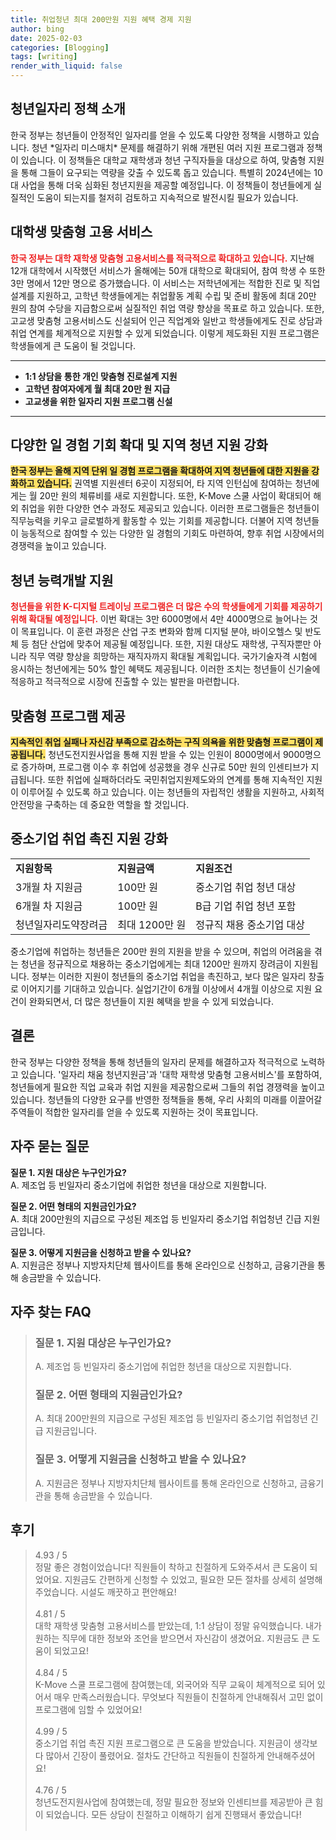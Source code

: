 ```yaml
---
title: 취업청년 최대 200만원 지원 혜택 경제 지원
author: bing
date: 2025-02-03
categories: [Blogging]
tags: [writing]
render_with_liquid: false
---
```



<h2 id='청년일자리정책소개'>청년일자리 정책 소개</h2>

<p>한국 정부는 청년들이 안정적인 일자리를 얻을 수 있도록 다양한 정책을 시행하고 있습니다. 청년 *일자리 미스매치* 문제를 해결하기 위해 개편된 여러 지원 프로그램과 정책이 있습니다. 이 정책들은 대학교 재학생과 청년 구직자들을 대상으로 하여, 맞춤형 지원을 통해 그들이 요구되는 역량을 갖출 수 있도록 돕고 있습니다. 특별히 2024년에는 10대 사업을 통해 더욱 심화된 청년지원을 제공할 예정입니다. 이 정책들이 청년들에게 실질적인 도움이 되는지를 철저히 검토하고 지속적으로 발전시킬 필요가 있습니다.</p>

<h2 id='대학생맞춤형고용서비스'>대학생 맞춤형 고용 서비스</h2>

<p><b><span style="color: #ee2323;">한국 정부는 대학 재학생 맞춤형 고용서비스를 적극적으로 확대하고 있습니다.</span></b> 지난해 12개 대학에서 시작했던 서비스가 올해에는 50개 대학으로 확대되어, 참여 학생 수 또한 3만 명에서 12만 명으로 증가했습니다. 이 서비스는 저학년에게는 적합한 진로 및 직업 설계를 지원하고, 고학년 학생들에게는 취업활동 계획 수립 및 준비 활동에 최대 20만 원의 참여 수당을 지급함으로써 실질적인 취업 역량 향상을 목표로 하고 있습니다. 또한, 고교생 맞춤형 고용서비스도 신설되어 인근 직업계와 일반고 학생들에게도 진로 상담과 취업 연계를 체계적으로 지원할 수 있게 되었습니다. 이렇게 제도화된 지원 프로그램은 학생들에게 큰 도움이 될 것입니다.</p>

<hr />

<ul>
    <li><b>1:1 상담을 통한 개인 맞춤형 진로설계 지원</b></li>
    <li><b>고학년 참여자에게 월 최대 20만 원 지급</b></li>
    <li><b>고교생을 위한 일자리 지원 프로그램 신설</b></li>
</ul>

<hr />

<h2 id='지역청년지원'>다양한 일 경험 기회 확대 및 지역 청년 지원 강화</h2>

<p><b><span style="background-color: #ffe066;">한국 정부는 올해 지역 단위 일 경험 프로그램을 확대하여 지역 청년들에 대한 지원을 강화하고 있습니다.</span></b> 권역별 지원센터 6곳이 지정되어, 타 지역 인턴십에 참여하는 청년에게는 월 20만 원의 체류비를 새로 지원합니다. 또한, K-Move 스쿨 사업이 확대되어 해외 취업을 위한 다양한 연수 과정도 제공되고 있습니다. 이러한 프로그램들은 청년들이 직무능력을 키우고 글로벌하게 활동할 수 있는 기회를 제공합니다. 더불어 지역 청년들이 능동적으로 참여할 수 있는 다양한 일 경험의 기회도 마련하여, 향후 취업 시장에서의 경쟁력을 높이고 있습니다.</p>

<h2 id='청년능력개발'>청년 능력개발 지원</h2>

<p><b><span style="color: #ee2323;">청년들을 위한 K-디지털 트레이닝 프로그램은 더 많은 수의 학생들에게 기회를 제공하기 위해 확대될 예정입니다.</span></b> 이번 확대는 3만 6000명에서 4만 4000명으로 늘어나는 것이 목표입니다. 이 훈련 과정은 산업 구조 변화와 함께 디지털 분야, 바이오헬스 및 반도체 등 첨단 산업에 맞추어 제공될 예정입니다. 또한, 지원 대상도 재학생, 구직자뿐만 아니라 직무 역량 향상을 희망하는 재직자까지 확대될 계획입니다. 국가기술자격 시험에 응시하는 청년에게는 50% 할인 혜택도 제공됩니다. 이러한 조치는 청년들이 신기술에 적응하고 적극적으로 시장에 진출할 수 있는 발판을 마련합니다.</p>

<h2 id='맞춤형프로그램'>맞춤형 프로그램 제공</h2>

<p><b><span style="background-color: #ffe066;">지속적인 취업 실패나 자신감 부족으로 감소하는 구직 의욕을 위한 맞춤형 프로그램이 제공됩니다.</span></b> 청년도전지원사업을 통해 지원 받을 수 있는 인원이 8000명에서 9000명으로 증가하며, 프로그램 이수 후 취업에 성공했을 경우 신규로 50만 원의 인센티브가 지급됩니다. 또한 취업에 실패하더라도 국민취업지원제도와의 연계를 통해 지속적인 지원이 이루어질 수 있도록 하고 있습니다. 이는 청년들의 자립적인 생활을 지원하고, 사회적 안전망을 구축하는 데 중요한 역할을 할 것입니다.</p>

<h2 id='중소기업장려금'>중소기업 취업 촉진 지원 강화</h2>

<table>
    <tr>
        <td><b>지원항목</b></td>
        <td><b>지원금액</b></td>
        <td><b>지원조건</b></td>
    </tr>
    <tr>
        <td>3개월 차 지원금</td>
        <td>100만 원</td>
        <td>중소기업 취업 청년 대상</td>
    </tr>
    <tr>
        <td>6개월 차 지원금</td>
        <td>100만 원</td>
        <td>B급 기업 취업 청년 포함</td>
    </tr>
    <tr>
        <td>청년일자리도약장려금</td>
        <td>최대 1200만 원</td>
        <td>정규직 채용 중소기업 대상</td>
    </tr>
</table>

<p>중소기업에 취업하는 청년들은 200만 원의 지원을 받을 수 있으며, 취업의 어려움을 겪는 청년을 정규직으로 채용하는 중소기업에게는 최대 1200만 원까지 장려금이 지원됩니다. 정부는 이러한 지원이 청년들의 중소기업 취업을 촉진하고, 보다 많은 일자리 창출로 이어지기를 기대하고 있습니다. 실업기간이 6개월 이상에서 4개월 이상으로 지원 요건이 완화되면서, 더 많은 청년들이 지원 혜택을 받을 수 있게 되었습니다.</p>

<h2 id='결론'>결론</h2>

<p>한국 정부는 다양한 정책을 통해 청년들의 일자리 문제를 해결하고자 적극적으로 노력하고 있습니다. '일자리 채움 청년지원금'과 '대학 재학생 맞춤형 고용서비스'를 포함하여, 청년들에게 필요한 직업 교육과 취업 지원을 제공함으로써 그들의 취업 경쟁력을 높이고 있습니다. 청년들의 다양한 요구를 반영한 정책들을 통해, 우리 사회의 미래를 이끌어갈 주역들이 적합한 일자리를 얻을 수 있도록 지원하는 것이 목표입니다.</p>

<h2 id='자주묻는질문'>자주 묻는 질문</h2>

<p><b>질문 1. 지원 대상은 누구인가요?</b><br>A. 제조업 등 빈일자리 중소기업에 취업한 청년을 대상으로 지원합니다.</p>

<p><b>질문 2. 어떤 형태의 지원금인가요?</b><br>A. 최대 200만원의 지급으로 구성된 제조업 등 빈일자리 중소기업 취업청년 긴급 지원금입니다.</p>

<p><b>질문 3. 어떻게 지원금을 신청하고 받을 수 있나요?</b><br>A. 지원금은 정부나 지방자치단체 웹사이트를 통해 온라인으로 신청하고, 금융기관을 통해 송금받을 수 있습니다.</p>


<h2 id='자주_찾는_FAQ'>자주 찾는 FAQ</h2>
<div itemscope="" itemtype="https://schema.org/FAQPage"> 
<blockquote> 
<div itemscope="" itemprop="mainEntity" itemtype="https://schema.org/Question"> 
<h3 itemprop="name">질문 1. 지원 대상은 누구인가요?</h3> 
<div itemscope="" itemprop="acceptedAnswer" itemtype="https://schema.org/Answer"> 
<span itemprop="text"> 
<p>A. 제조업 등 빈일자리 중소기업에 취업한 청년을 대상으로 지원합니다.</p> 
</span> 
</div> 
</div> 
<div itemscope="" itemprop="mainEntity" itemtype="https://schema.org/Question"> 
<h3 itemprop="name">질문 2. 어떤 형태의 지원금인가요?</h3> 
<div itemscope="" itemprop="acceptedAnswer" itemtype="https://schema.org/Answer"> 
<span itemprop="text"> 
<p>A. 최대 200만원의 지급으로 구성된 제조업 등 빈일자리 중소기업 취업청년 긴급 지원금입니다.</p> 
</span> 
</div> 
</div> 
<div itemscope="" itemprop="mainEntity" itemtype="https://schema.org/Question"> 
<h3 itemprop="name">질문 3. 어떻게 지원금을 신청하고 받을 수 있나요?</h3> 
<div itemscope="" itemprop="acceptedAnswer" itemtype="https://schema.org/Answer"> 
<span itemprop="text"> 
<p>A. 지원금은 정부나 지방자치단체 웹사이트를 통해 온라인으로 신청하고, 금융기관을 통해 송금받을 수 있습니다.</p> 
</span> 
</div> 
</div> 
</blockquote> 
</div>
<h2 id='후기'>후기</h2>
<div itemscope itemtype="https://schema.org/Product">
  <blockquote>
  <div itemprop="review" itemscope itemtype="https://schema.org/Review">
      <div itemprop="reviewRating" itemscope itemtype="https://schema.org/Rating"> <span itemprop="ratingValue">4.93</span> / <span itemprop="bestRating">5</span> </div>
      <span itemprop="reviewBody">정말 좋은 경험이었습니다! 직원들이 착하고 친절하게 도와주셔서 큰 도움이 되었어요. 지원금도 간편하게 신청할 수 있었고, 필요한 모든 절차를 상세히 설명해주었습니다. 시설도 깨끗하고 편안해요!</span>
  </div>
  <br>
  <div itemprop="review" itemscope itemtype="https://schema.org/Review">
      <div itemprop="reviewRating" itemscope itemtype="https://schema.org/Rating"> <span itemprop="ratingValue">4.81</span> / <span itemprop="bestRating">5</span> </div>
      <span itemprop="reviewBody">대학 재학생 맞춤형 고용서비스를 받았는데, 1:1 상담이 정말 유익했습니다. 내가 원하는 직무에 대한 정보와 조언을 받으면서 자신감이 생겼어요. 지원금도 큰 도움이 되었고요!</span>
  </div>
  <br>
  <div itemprop="review" itemscope itemtype="https://schema.org/Review">
      <div itemprop="reviewRating" itemscope itemtype="https://schema.org/Rating"> <span itemprop="ratingValue">4.84</span> / <span itemprop="bestRating">5</span> </div>
      <span itemprop="reviewBody">K-Move 스쿨 프로그램에 참여했는데, 외국어와 직무 교육이 체계적으로 되어 있어서 매우 만족스러웠습니다. 무엇보다 직원들이 친절하게 안내해줘서 고민 없이 프로그램에 임할 수 있었어요!</span>
  </div>
  <br>
  <div itemprop="review" itemscope itemtype="https://schema.org/Review">
      <div itemprop="reviewRating" itemscope itemtype="Rating"> <span itemprop="ratingValue">4.99</span> / <span itemprop="bestRating">5</span> </div>
      <span itemprop="reviewBody">중소기업 취업 촉진 지원 프로그램으로 큰 도움을 받았습니다. 지원금이 생각보다 많아서 긴장이 풀렸어요. 절차도 간단하고 직원들이 친절하게 안내해주셨어요!</span>
  </div>
  <br>
  <div itemprop="review" itemscope itemtype="https://schema.org/Review">
      <div itemprop="reviewRating" itemscope itemtype="Rating"> <span itemprop="ratingValue">4.76</span> / <span itemprop="bestRating">5</span> </div>
      <span itemprop="reviewBody">청년도전지원사업에 참여했는데, 정말 필요한 정보와 인센티브를 제공받아 큰 힘이 되었습니다. 모든 상담이 친절하고 이해하기 쉽게 진행돼서 좋았습니다!</span>
  </div>
  <br>
  </blockquote>
</div>
